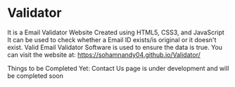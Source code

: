 # Validator
It is a Email Validator Website
Created using HTML5, CSS3, and JavaScript
It can be used to check whether a Email ID exists/is original or it doesn't exist.
Valid Email Validator Software is used to ensure the data is true.
You can visit the website at: https://sohamnandy04.github.io/Validator/

Things to be Completed Yet:
  Contact Us page is under development and will be completed soon
